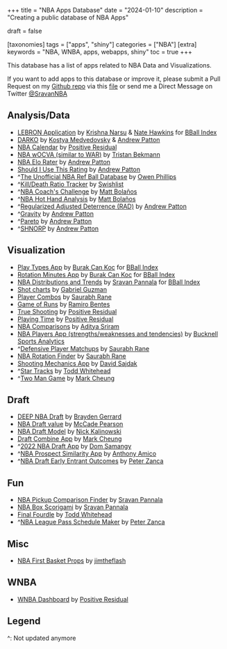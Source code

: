 +++
title = "NBA Apps Database"
date = "2024-01-10"
description = "Creating a public database of NBA Apps"

draft = false

[taxonomies]
tags = ["apps", "shiny"]
categories = ["NBA"]
[extra]
keywords = "NBA, WNBA, apps, webapps, shiny"
toc = true
+++

This database has a list of apps related to NBA Data and Visualizations. 

If you want to add apps to this database or improve it, please submit a Pull Request on my [Github repo](https://github.com/sravanpannala/blog/) via this [file](https://github.com/sravanpannala/blog/blob/main/content/posts/nba-apps-db/index.md) or send me a Direct Message on Twitter [@SravanNBA](https://twitter.com/SravanNBA)

## Analysis/Data

- [LEBRON Application](https://www.bball-index.com/lebron-application/) by [Krishna Narsu](https://twitter.com/knarsu3) & [Nate Hawkins](https://twitter.com/natehawk2) for [BBall Index](https://twitter.com/The_BBall_Index)
- [DARKO](https://apanalytics.shinyapps.io/DARKO/) by [Kostya Medvedovsky]([kmedved](https://twitter.com/kmedved)) & [Andrew Patton](https://twitter.com/anpatt7)
- [NBA Calendar](https://positiveresidual.com/shiny/nba/) by [Positive Residual](https://twitter.com/presidual)
- [NBA wOCVA (similar to WAR)](https://tbeckmann.shinyapps.io/NBAwOCVA202324/) by [Tristan Bekmann](https://twitter.com/TBeckmann24)
- [NBA Elo Rater](https://apanalytics.shinyapps.io/nba-elo/) by [Andrew Patton](https://twitter.com/anpatt7)
- [Should I Use This Rating](https://apanalytics.shinyapps.io/should_I_use_this_rating/) by [Andrew Patton](https://twitter.com/anpatt7)
- ^[The Unofficial NBA Ref Ball Database](https://llewellynjean.shinyapps.io/NBARefDatabase/) by [Owen Phillips](https://twitter.com/owenlhjphillips)
- ^[Kill/Death Ratio Tracker](https://swishlistanalytics.shinyapps.io/kd_tracker/) by [Swishlist](https://twitter.com/RealSwishList) 
- ^[NBA Coach's Challenge](https://mbanalytics.shinyapps.io/Coach-Challenge/) by [Matt Bolaños](https://twitter.com/mattabolanos)
- ^[NBA Hot Hand Analysis](https://mbanalytics.shinyapps.io/Tracking-Hot-Hand/) by [Matt Bolaños](https://twitter.com/mattabolanos)
- ^[Regularized Adjusted Deterrence (RAD)](https://apanalytics.shinyapps.io/disruption/) by [Andrew Patton](https://twitter.com/anpatt7)
- ^[Gravity](https://apanalytics.shinyapps.io/Gravity/) by [Andrew Patton](https://twitter.com/anpatt7)
- ^[Pareto](https://apanalytics.shinyapps.io/pareto/) by [Andrew Patton](https://twitter.com/anpatt7)
- ^[SHNORP](https://apanalytics.shinyapps.io/SHNORP/) by [Andrew Patton](https://twitter.com/anpatt7)


## Visualization

- [Play Types App](https://www.bball-index.com/play-types-app/) by [Burak Can Koc](https://twitter.com/burakcankoc) for [BBall Index](https://twitter.com/The_BBall_Index)
- [Rotation Minutes App](https://www.bball-index.com/minutes-app/) by [Burak Can Koc](https://twitter.com/burakcankoc) for [BBall Index](https://twitter.com/The_BBall_Index)
- [NBA Distributions and Trends](https://www.bball-index.com/nba-player-stat-distribution-trends/) by [Sravan Pannala](https://twitter.com/SravanNBA) for [BBall Index](https://twitter.com/The_BBall_Index)
- [Shot charts](https://shotcombo-4cfcb9013491.herokuapp.com/) by [Gabriel Guzman](https://twitter.com/GabeLeftBrain)
- [Player Combos](https://saurabhrane.shinyapps.io/playerCombos/) by [Saurabh Rane](https://twitter.com/SaurabhOnTap)
- [Game of Runs](https://ramirobentes.shinyapps.io/gameofruns/) by [Ramiro Bentes](https://twitter.com/NbaInRstats)
- [True Shooting](https://www.positiveresidual.com/shiny/true-shooting-charts/) by [Positive Residual](https://twitter.com/presidual)
- [Playing Time](https://positiveresidual.com/shiny/nba-playing-time/) by [Positive Residual](https://twitter.com/presidual)
- [NBA Comparisons](https://ads303.shinyapps.io/nbacomparisons/) by [Aditya Sriram](https://twitter.com/djsriram98)
- [NBA Players App (strengths/weaknesses and tendencies)](https://ryanmiele14.shinyapps.io/2022_nba_player_dashboard/) by [Bucknell Sports Analytics](https://twitter.com/BuckAnalytics)
- ^[Defensive Player Matchups](https://saurabhrane.shinyapps.io/player_match_up_r/) by [Saurabh Rane](https://twitter.com/SaurabhOnTap)
- [NBA Rotation Finder](http://saurabhr.com/nba-rotation-finder) by [Saurabh Rane](https://twitter.com/SaurabhOnTap)
- [Shooting Mechanics App](https://davidsajdak8.shinyapps.io/shooting_similarity/) by [David Sajdak](https://twitter.com/davidsajdak8)
- ^[Star Tracks](https://crumpledpaperjumper.shinyapps.io/StarTracks/) by [Todd Whitehead](https://twitter.com/CrumpledJumper)
- ^[Two Man Game](https://stadiumspeak.shinyapps.io/Two-Man-Game/) by [Mark Cheung](https://twitter.com/MarkC_NBA)

## Draft

- [DEEP NBA Draft](https://braydengerrard.shinyapps.io/Draft_Scores/) by [Brayden Gerrard](https://twitter.com/braydengerrard)
- [NBA Draft value](https://mccadep8r.shinyapps.io/NBA_Draft_Value/) by [McCade Pearson](https://twitter.com/McCadeP8)
- [NBA Draft Model](https://nkal11.shinyapps.io/NBADraftModel/) by [Nick Kalinowski](https://twitter.com/kalidrafts)
- [Draft Combine App](https://stadiumspeak.shinyapps.io/DraftCombineApp/) by [Mark Cheung](https://twitter.com/MarkC_NBA)
- ^[2022 NBA Draft App](https://dsamangy.shinyapps.io/2022_NBA_Draft_App/) by [Dom Samangy](https://twitter.com/DSamangy)
- ^[NBA Prospect Similarity App](https://amicsta.shinyapps.io/nba_prospect_sim/) by [Anthony Amico](https://twitter.com/amicsta)
- ^[NBA Draft Early Entrant Outcomes](https://pzanca.shinyapps.io/nba_draft_early_entrant_outcomes/) by [Peter Zanca](https://twitter.com/Peter_Zanca)

## Fun

- [NBA Pickup Comparison Finder](https://shiny.sradjoker.cc/NBA-Comparison-Tool/) by [Sravan Pannala](https://twitter.com/SravanNBA)
- [NBA Box Scorigami](https://shiny.sradjoker.cc/NBA-Scorigami/) by [Sravan Pannala](https://twitter.com/SravanNBA)
- [Final Fourdle](https://crumpledpaperjumper.shinyapps.io/NBANerdle/) by [Todd Whitehead](https://twitter.com/CrumpledJumper)
- ^[NBA League Pass Schedule Maker](https://pzanca.shinyapps.io/league_pass_schedule_maker/) by [Peter Zanca](https://twitter.com/Peter_Zanca)

## Misc

- [NBA First Basket Props](https://jimtheflash.shinyapps.io/first_basket_props/) by [jimtheflash](https://twitter.com/jimtheflash/)


## WNBA

- [WNBA Dashboard](https://www.positiveresidual.com/shiny/wnba/) by [Positive Residual](https://twitter.com/presidual)


## Legend

^: Not updated anymore



